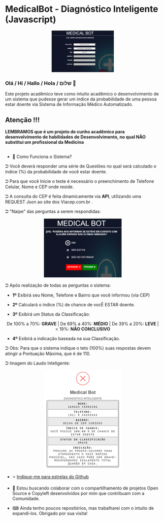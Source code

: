 # MedicalBot - Diagnóstico Inteligente (Javascript)

<p align="center">
<img src="https://raw.githubusercontent.com/sergiosdev/medicalbot/master/img/demo/Home.png" width="40%">

### Olá / Hi / Hallo / Hola / שלום 👋

Este projeto acadêmico teve como intuito acadêmico o desenvolvimento de um sistema que pudesse gerar um índice da probabilidade de uma pessoa estar doente via Sistema de Informação Médico Automatizado. 

## Atenção !!!
<b>LEMBRAMOS que é um projeto de cunho acadêmico para desenvolvimento de habilidades de Desenvolvimento, no qual NÃO substitui um profissional da Medicina</b>
##

- 🔭 Como Funciona o Sistema?
<p>⮊  Você deverá responder uma série de Questões no qual será calculado o índice (%) da probabilidade de você estar doente.</p> 
<p>⮊  Para que você Inicie o teste é necessário o preenchimento de Telefone Celular, Nome e CEP onde reside.</p> 
<p>⮊  A consulta do CEP é feita dinamicamente via <b>API</b>, utilizando uma REQUEST Json ao site dos Viacep.com.br .</p> 

<p>⮊  "Naipe" das perguntas a serem respondidas:</p>      
     <p align="center"> <img src="https://raw.githubusercontent.com/sergiosdev/medicalbot/master/img/demo/Perguntas.png" width="50%"> </p>
     
     
 <p>⮊ Após realização de todas as perguntas o sistema:</p>
 
 - <b>1º</b> Exibirá seu Nome, Telefone e Bairro que você informou (via CEP)
 
 - <b>2º</b> Calculará o índice (%) de chance de vocÊ ESTAR doente.

 - <b>3º</b> Exibirá um Status da Classificação:
  <p align="center"> De 100% a 70%: <b>GRAVE</b> |  De 69% a 40%: <b>MÉDIO</b> |  De 39% a 20%: <b>LEVE</b> | < 19%: <b>NÃO CONCLUSIVO</b> </p>

 - <b>4º</b> Exibirá a indicação baseada na sua Classificação.
    
 <p> ⮊ Obs: Para que o sistema indique o teto (100%) suas respostas devem atingir a Pontuação Máxima, que é de 110.</p> 
 <p> ⮊ Imagem do Laudo Inteligente:</p> 
   <p align="center"> <img src="https://raw.githubusercontent.com/sergiosdev/medicalbot/master/img/demo/Diagnostico.png" width="50%"></p>   
 

- ⭐ <a href='https://stars.github.com/nominate/'> Indique-me para estrelas do Github </a>

- 🤝 Estou buscando colaborar com o compartilhamento de projetos Open Source e Copyleft desenvolvidos por mim que contribuam com a Comunidade. 

- ⌨ Ainda tenho poucos repositórios, mas trabalharei com o intuito de expandi-los. Obrigado por sua visita!

</p>